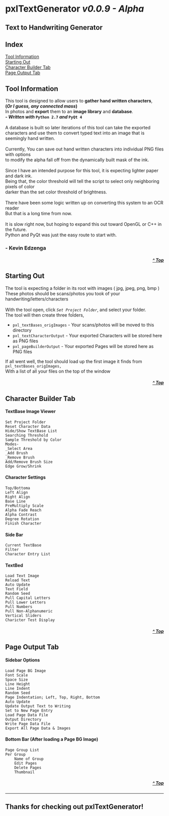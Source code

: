 # **pxlTextGenerator**  *v0.0.9 - Alpha*
## **Text to Handwriting Generator**

## **Index**
[Tool Information](#tool-information)
<br/>[Starting Out](#starting-out)
<br/>[Character Builder Tab](#character-builder-tab)
<br/>[Page Output Tab](#page-output-tab)

## **Tool Information**
This tool is designed to allow users to **gather hand written characters**,
<br/>**(*Or I guess, any connected mass*)**
<br/>In photos and **export** them to an **image library** and **database**.
<br/>***- Written with* `Python 2.7` *and* `PyQt 4`**
<br/>
<br/>A database is built so later iterations of this tool can take the exported
<br/>characters and use them to convert typed text into an image that is seemingly hand written.
<br/>
<br/>Currently, You can save out hand written characters into individual PNG files with options
<br/>to modify the alpha fall off from the dynamically built mask of the ink.
<br/>
<br/>Since I have an intended purpose for this tool, it is expecting lighter paper and dark ink.
<br/>Being that, the color threshold will tell the script to select only neighboring pixels of color
<br/>darker than the set color threshold of brightness.
<br/>
<br/>There have been some logic written up on converting this system to an OCR reader
<br/>But that is a long time from now.
<br/>
<br/>It is slow right now, but hoping to expand this out toward OpenGL or C++ in the future.
<br/>Python and PyQt was just the easy route to start with.
<br/>
### - **Kevin Edzenga** <br/>
##### <p align="right">[^ Top](#index)</p>
##
## **Starting Out**
The tool is expecting a folder in its root with images ( jpg, jpeg, png, bmp )
<br/>These photos should be scans/photos you took of your handwriting/letters/characters
<br/>
<br/>With the tool open, click *`Set Project Folder`*, and select your folder.
<br/>The tool will then create three folders,
*    `pxl_textBases_origImages` - Your scans/photos will be moved to this directory
*    `pxl_textCharacterOutput` - Your exported Characters will be stored here as PNG files
*    `pxl_pageBuilderOutput` - Your exported Pages will be stored here as PNG files

If all went well, the tool should load up the first image it finds from `pxl_textBases_origImages,`
<br/>With a list of all your files on the top of the window
##### <p align="right">[^ Top](#index)</p>
##
## **Character Builder Tab**
#### TextBase Image Viewer
    Set Project Folder
    Reset Character Data
    Hide/Show TextBase List
    Searching Threshold
    Sample Threshold by Color
    Modes-
    _Select Area
    _Add Brush
    _Remove Brush
    Add/Remove Brush Size
    Edge Grow/Shrink
#### Character Settings
    Top/Bottoma
    Left Align
    Right Align
    Base Line
    PreMultiply Scale
    Alpha Fade Reach
    Alpha Contrast
    Degree Rotation
    Finish Character
#### Side Bar
    Current TextBase
    Filter
    Character Entry List
#### TextBed
    Load Text Image
    Reload Text
    Auto Update
    Text Field
    Random Seed
    Pull Capital Letters
    Pull Lower Letters
    Pull Numbers
    Pull Non-Alphanumeric
    Vertical Sliders 
    Charicter Test Display
##### <p align="right">[^ Top](#index)</p>
##
## **Page Output Tab**
#### Sidebar Options
    Load Page BG Image
    Font Scale
    Space Size
    Line Height
    Line Indent
    Random Seed
    Page Indentation; Left, Top, Right, Bottom
    Auto Update
    Update Output Text to Writing
    Set to New Page Entry
    Load Page Data File
    Output Directory
    Write Page Data File
    Export All Page Data & Images
#### Bottom Bar (After loading a Page BG Image)
    Page Group List
    Per Group
        Name of Group
        Edit Pages
        Delete Pages
        Thumbnail
    
##### <p align="right">[^ Top](#index)</p>
______________________________

## Thanks for checking out pxlTextGenerator!

